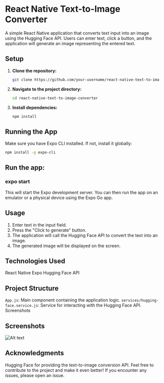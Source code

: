 ﻿# React Native Text-to-Image Converter

A simple React Native application that converts text input into an image using the Hugging Face API. Users can enter text, click a button, and the application will generate an image representing the entered text.

## Setup

1. **Clone the repository:**
    ```bash
    git clone https://github.com/your-username/react-native-text-to-image-converter.git
    ```

2. **Navigate to the project directory:**
    ```bash
    cd react-native-text-to-image-converter
    ```

3. **Install dependencies:**
    ```bash
    npm install
    ```

## Running the App

Make sure you have Expo CLI installed. If not, install it globally:
```bash
npm install -g expo-cli
```
## Run the app:

### expo start

This will start the Expo development server. You can then run the app on an emulator or a physical device using the Expo Go app.

## Usage
1. Enter text in the input field.
2. Press the "Click to generate" button.
3. The application will call the Hugging Face API to convert the text into an image.
4. The generated image will be displayed on the screen.

## Technologies Used
React Native
Expo
Hugging Face API

## Project Structure
`App.js`: Main component containing the application logic.
`services/hugging-face.service.js`: Service for interacting with the Hugging Face API.
Screenshots

## Screenshots
![Alt text](/relative/path/to/img.jpg?raw=true "screenshot 1")
## Acknowledgments
Hugging Face for providing the text-to-image conversion API.
Feel free to contribute to the project and make it even better! If you encounter any issues, please open an issue.

